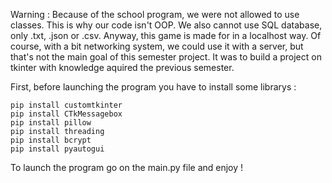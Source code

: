 Warning : Because of the school program, we were not allowed to use classes. This is why our code isn't OOP. We also cannot use SQL database, only .txt, .json or .csv. Anyway, this game is made for in a localhost way. Of course, with a bit networking system, we could use it with a server, but that's not the main goal of this semester project. It was to build a project on tkinter with knowledge aquired the previous semester.

First, before launching the program you have to install some librarys :

    pip install customtkinter
    pip install CTkMessagebox
    pip install pillow
    pip install threading
    pip install bcrypt
    pip install pyautogui

To launch the program go on the main.py file and enjoy ! 
